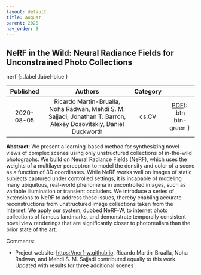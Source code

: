 ```yaml
---
layout: default
title: August
parent: 2020
nav_order: 8
---
```

<!---metadata--->

## NeRF in the Wild: Neural Radiance Fields for Unconstrained Photo  Collections

nerf
{: .label .label-blue }

| Published | Authors | Category | |
|:---:|:---:|:---:|:---:|
| 2020-08-05 | Ricardo Martin-Brualla, Noha Radwan, Mehdi S. M. Sajjadi, Jonathan T. Barron, Alexey Dosovitskiy, Daniel Duckworth | cs.CV | [PDF](http://arxiv.org/pdf/2008.02268v3){: .btn .btn-green } |

**Abstract**: We present a learning-based method for synthesizing novel views of complex
scenes using only unstructured collections of in-the-wild photographs. We build
on Neural Radiance Fields (NeRF), which uses the weights of a multilayer
perceptron to model the density and color of a scene as a function of 3D
coordinates. While NeRF works well on images of static subjects captured under
controlled settings, it is incapable of modeling many ubiquitous, real-world
phenomena in uncontrolled images, such as variable illumination or transient
occluders. We introduce a series of extensions to NeRF to address these issues,
thereby enabling accurate reconstructions from unstructured image collections
taken from the internet. We apply our system, dubbed NeRF-W, to internet photo
collections of famous landmarks, and demonstrate temporally consistent novel
view renderings that are significantly closer to photorealism than the prior
state of the art.

Comments:
- Project website: https://nerf-w.github.io. Ricardo Martin-Brualla,
  Noha Radwan, and Mehdi S. M. Sajjadi contributed equally to this work.
  Updated with results for three additional scenes